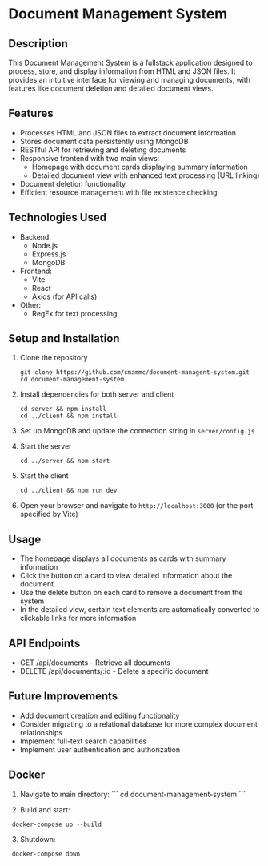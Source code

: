 # Document Management System

## Description

This Document Management System is a fullstack application designed to process, store, and display information from HTML and JSON files. It provides an intuitive interface for viewing and managing documents, with features like document deletion and detailed document views.

## Features

- Processes HTML and JSON files to extract document information
- Stores document data persistently using MongoDB
- RESTful API for retrieving and deleting documents
- Responsive frontend with two main views:
  - Homepage with document cards displaying summary information
  - Detailed document view with enhanced text processing (URL linking)
- Document deletion functionality
- Efficient resource management with file existence checking

## Technologies Used

- Backend:
  - Node.js
  - Express.js
  - MongoDB
- Frontend:
  - Vite
  - React
  - Axios (for API calls)
- Other:
  - RegEx for text processing

## Setup and Installation

1. Clone the repository

   ```
   git clone https://github.com/smammc/document-managent-system.git
   cd document-management-system
   ```

2. Install dependencies for both server and client

   ```
   cd server && npm install
   cd ../client && npm install
   ```

3. Set up MongoDB and update the connection string in `server/config.js`

4. Start the server

   ```
   cd ../server && npm start
   ```

5. Start the client

   ```
   cd ../client && npm run dev
   ```

6. Open your browser and navigate to `http://localhost:3000` (or the port specified by Vite)

## Usage

- The homepage displays all documents as cards with summary information
- Click the button on a card to view detailed information about the document
- Use the delete button on each card to remove a document from the system
- In the detailed view, certain text elements are automatically converted to clickable links for more information

## API Endpoints

- GET /api/documents - Retrieve all documents
- DELETE /api/documents/:id - Delete a specific document

## Future Improvements

- Add document creation and editing functionality
- Consider migrating to a relational database for more complex document relationships
- Implement full-text search capabilities
- Implement user authentication and authorization

## Docker

1. Navigate to main directory:
´´´
cd document-management-system
´´´

2. Build and start:

```
 docker-compose up --build
```

3. Shutdown:

```
 docker-compose down
```
